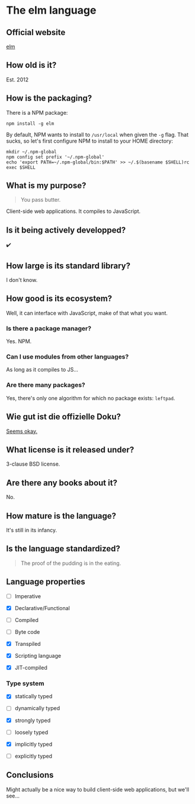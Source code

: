 #  The elm language

## Official website

[elm](http://elm-lang.org/)

## How old is it?

Est. 2012

## How is the packaging?

There is a NPM package:

    npm install -g elm

By default, NPM wants to install to `/usr/local` when given the `-g` flag.
That sucks, so let's first configure NPM to install to your HOME directory:

    mkdir ~/.npm-global
    npm config set prefix '~/.npm-global'
    echo 'export PATH=~/.npm-global/bin:$PATH' >> ~/.$(basename $SHELL)rc
    exec $SHELL

## What is my purpose?

> You pass butter.

Client-side web applications. It compiles to JavaScript.

## Is it being actively developped?

:heavy_check_mark:

## How large is its standard library?

I don't know.

## How good is its ecosystem?

Well, it can interface with JavaScript, make of that what you want.

### Is there a package manager?

Yes. NPM.

### Can I use modules from other languages?

As long as it compiles to JS...

### Are there many packages?

Yes, there's only one algorithm for which no package exists: `leftpad`.

## Wie gut ist die offizielle Doku?

[Seems okay.](http://elm-lang.org/docs)

## What license is it released under?

3-clause BSD license.

## Are there any books about it?

No.

## How mature is the language?

It's still in its infancy.

## Is the language standardized?

> The proof of the pudding is in the eating.

## Language properties

  - [ ] Imperative
  - [x] Declarative/Functional
  
  - [ ] Compiled
  - [ ] Byte code
  - [x] Transpiled
  - [x] Scripting language
  - [x] JIT-compiled

### Type system

  - [x] statically typed
  - [ ] dynamically typed
  
  - [x] strongly typed
  - [ ] loosely typed
  
  - [x] implicitly typed
  - [ ] explicitly typed

## Conclusions

Might actually be a nice way to build client-side web applications, but we'll see...